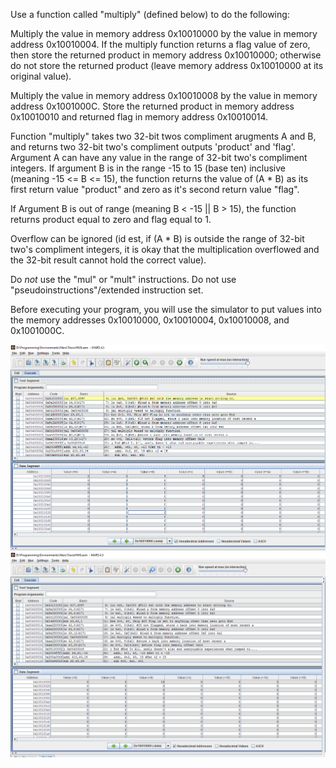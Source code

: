 Use a function called "multiply" (defined below) to do the following:

Multiply the value in memory address 0x10010000 by the value in memory address 0x10010004.
If the multiply function returns a flag value of zero, then store the returned product in memory address 0x10010000; otherwise do not store the returned product (leave memory address 0x10010000 at its original value).

Multiply the value in memory address 0x10010008 by the value in memory address 0x1001000C.
Store the returned product in memory address 0x10010010 and returned flag in memory address 0x10010014.

Function "multiply" takes two 32-bit twos compliment arugments A and B, and returns two 32-bit two's compliment outputs 'product' and 'flag'.
Argument A can have any value in the range of 32-bit two's compliment integers.
If argument B is in the range -15 to 15 (base ten) inclusive (meaning -15 <= B <= 15), the function returns the value of (A * B) as its first return value "product" and zero as it's second return value "flag".

If Argument B is out of range (meaning B < -15 || B > 15), the function returns product equal to zero and flag equal to 1.

Overflow can be ignored (id est, if (A * B) is outside the range of 32-bit two's compliment integers, it is okay that the multiplication overflowed and the 32-bit result cannot hold the correct value).

Do _not_ use the "mul" or "mult" instructions.
Do not use "pseudoinstructions"/extended instruction set.

Before executing your program, you will use the simulator to put values into the memory addresses 0x10010000, 0x10010004, 0x10010008, and 0x1001000C.

![Initial State](TravisHW6-InitialState.png "Initial State")
![Executed State](TravisHW6-ExecutedState.png "Executed State")
